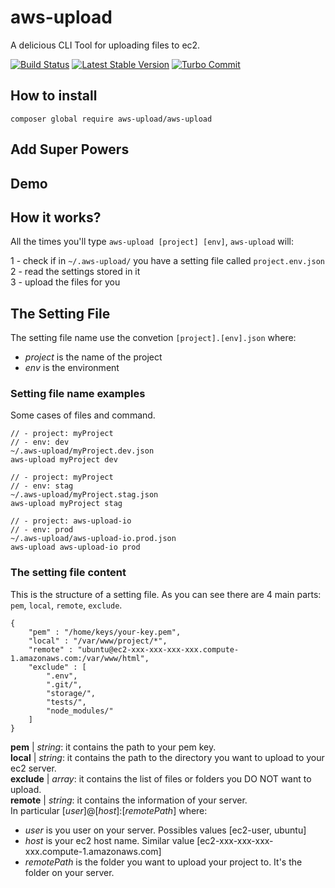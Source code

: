 
# aws-upload
A delicious CLI Tool for uploading files to ec2.

[![Build Status](https://travis-ci.org/borracciaBlu/aws-upload.svg?branch=master)](https://travis-ci.org/borracciaBlu/aws-upload)
[![Latest Stable Version](https://poser.pugx.org/aws-upload/aws-upload/version)](https://packagist.org/packages/aws-upload/aws-upload)
[![Turbo Commit](https://img.shields.io/badge/Turbo_Commit-on-3DD1F2.svg)](https://github.com/labs-js/turbo-git/blob/master/README.md)  

## How to install

    composer global require aws-upload/aws-upload

## Add Super Powers

## Demo

## How it works?

All the times you'll type `aws-upload [project] [env]`, `aws-upload` will:

1 - check if in `~/.aws-upload/` you have a setting file called `project.env.json`  
2 - read the settings stored in it  
3 - upload the files for you  

## The Setting File

The setting file name use the convetion `[project].[env].json` where:

 - *project* is the name of the project 
 - *env* is the environment

### Setting file name examples

Some cases of files and command. 

    // - project: myProject
    // - env: dev
    ~/.aws-upload/myProject.dev.json
    aws-upload myProject dev
    
    // - project: myProject
    // - env: stag
    ~/.aws-upload/myProject.stag.json 
    aws-upload myProject stag

    // - project: aws-upload-io
    // - env: prod
    ~/.aws-upload/aws-upload-io.prod.json
    aws-upload aws-upload-io prod
  

### The setting file content
This is the structure of a setting file. As you can see there are 4 main parts: `pem`, `local`, `remote`, `exclude`.

    {
        "pem" : "/home/keys/your-key.pem",
        "local" : "/var/www/project/*",
        "remote" : "ubuntu@ec2-xxx-xxx-xxx-xxx.compute-1.amazonaws.com:/var/www/html",
        "exclude" : [
            ".env",
            ".git/",
            "storage/",
            "tests/",
            "node_modules/"
        ]
    }
    
 
**pem** | *string*:  it contains the path to your pem key.  
**local** | *string*: it contains the path to the directory you want to upload to your ec2 server.  
**exclude** | *array*: it contains the list of files or folders you DO NOT want to upload.   
**remote** | *string*: it contains the information of your server.  
In particular [*user*]@[*host*]:[*remotePath*] where:

- *user* is you user on your server. Possibles values [ec2-user, ubuntu]
- *host* is your ec2 host name. Similar value [ec2-xxx-xxx-xxx-xxx.compute-1.amazonaws.com]  
- *remotePath* is the folder you want to upload your project to. It's the folder on your server.